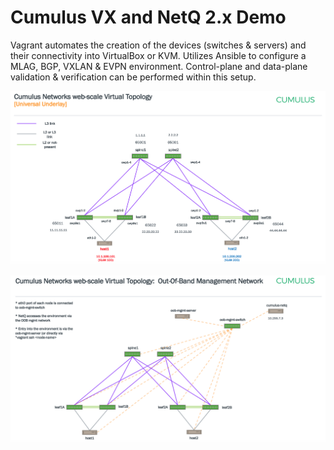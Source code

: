 # Cumulus VX and NetQ 2.x Demo

Vagrant automates the creation of the devices (switches & servers) and their connectivity into VirtualBox or KVM.
Utilizes Ansible to configure a MLAG, BGP, VXLAN & EVPN environment.
Control-plane and data-plane validation & verification can be performed within this setup.



![Topology](./Webscale-Topology.png)


![Topology](./Webscale-Topology-OOB-Mgmt-Network.png)
